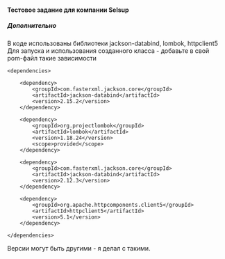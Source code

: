 #### Тестовое задание для компании Selsup

##### Дополнительно

В коде использованы библиотеки jackson-databind, lombok, httpclient5  
Для запуска и использования созданного класса - добавьте в свой pom-файл такие зависимости   


    <dependencies>

        <dependency>
            <groupId>com.fasterxml.jackson.core</groupId>
            <artifactId>jackson-databind</artifactId>
            <version>2.15.2</version>
        </dependency>

        <dependency>
            <groupId>org.projectlombok</groupId>
            <artifactId>lombok</artifactId>
            <version>1.18.24</version>
            <scope>provided</scope>
        </dependency>

        <dependency>
            <groupId>com.fasterxml.jackson.core</groupId>
            <artifactId>jackson-databind</artifactId>
            <version>2.12.3</version>
        </dependency>

        <dependency>
            <groupId>org.apache.httpcomponents.client5</groupId>
            <artifactId>httpclient5</artifactId>
            <version>5.1</version>
        </dependency>

    </dependencies>

Версии могут быть другими - я делал с такими. 
